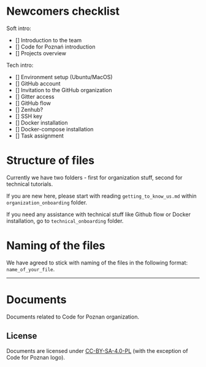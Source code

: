 # Newcomers checklist

Soft intro:

- [] Introduction to the team
- [] Code for Poznań introduction
- [] Projects overview

Tech intro:

- [] Environment setup (Ubuntu/MacOS)
- [] GitHub account
- [] Invitation to the GitHub organization
- [] Gitter access
- [] GitHub flow
- [] Zenhub?
- [] SSH key
- [] Docker installation
- [] Docker-compose installation
- [] Task assignment

# Structure of files

Currently we have two folders - first for organization stuff, second for technical tutorials.

If you are new here, please start with reading `getting_to_know_us.md` within `organization_onboarding` folder.

If you need any assistance with technical stuff like Github flow or Docker installation, go to `technical_onboarding` folder.

# Naming of the files

We have agreed to stick with naming of the files in the following format: `name_of_your_file`.

---

# Documents

Documents related to Code for Poznan organization.

## License

Documents are licensed under [CC-BY-SA-4.0-PL](https://creativecommons.org/licenses/by-sa/4.0/deed.pl) (with the exception of Code for Poznan logo).
